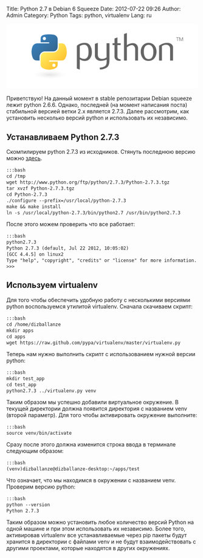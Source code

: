 Title: Python 2.7 в Debian 6 Squeeze
Date: 2012-07-22 09:26
Author: Admin
Category: Python
Tags: python, virtualenv
Lang: ru

![python logo][]

Приветствую! На данный момент в stable репозитарии Debian squeeze лежит
python 2.6.6. Однако, последней (на момент написания поста) стабильной
версией ветки 2.x является 2.7.3. Далее рассмотрим, как установить
несколько версий python и использовать их независимо.

Устанавливаем Python 2.7.3
--------------------------

Скомпилируем python 2.7.3 из исходников. Стянуть последнюю версию можно
[здесь][].

	:::bash
	cd /tmp
	wget http://www.python.org/ftp/python/2.7.3/Python-2.7.3.tgz
	tar xvzf Python-2.7.3.tgz
	cd Python-2.7.3
	./configure --prefix=/usr/local/python-2.7.3
	make && make install
	ln -s /usr/local/python-2.7.3/bin/python2.7 /usr/bin/python2.7.3

После этого можем проверить что все работает:

	:::bash
	python2.7.3 
	Python 2.7.3 (default, Jul 22 2012, 10:05:02) 
	[GCC 4.4.5] on linux2
	Type "help", "copyright", "credits" or "license" for more information.
	>>>

Используем virtualenv
---------------------

Для того чтобы обеспечить удобную работу с несколькими версиями python
воспользуемся утилитой virtualenv. Сначала скачиваем скрипт:

	:::bash
	cd /home/dizballanze
	mkdir apps
	cd apps
	wget https://raw.github.com/pypa/virtualenv/master/virtualenv.py

Теперь нам нужно выполнить скрипт с использованием нужной версии python:

	:::bash
	mkdir test_app
	cd test_app
	python2.7.3 ../virtualenv.py venv

Таким образом мы успешно добавили виртуальное окружение. В текущей
директории должна появится директория с названием venv (второй
параметр). Для того чтобы активировать окружение выполните:

	:::bash
	source venv/bin/activate

Сразу после этого должна изменится строка ввода в терминале следующим
образом:

	:::bash
	(venv)dizballanze@dizballanze-desktop:~/apps/test

Что означает, что мы находимся в окружении с названием venv. Проверим
версию python:

	:::bash
	python --version
	Python 2.7.3

Таким образом можно установить любое количество версий Python на одной
машине и при этом использовать их независимо. Более того, активировав
virtualenv все устанавливаемые через pip пакеты будут хранится в
директории с файлами venv и не будут взаимодействовать с другими
проектами, которые находятся в других окружениях.

  [python logo]: /media/2012/07/python-logo-master-v3-TM.png
    "python logo"
  [здесь]: http://www.python.org/download/releases/
